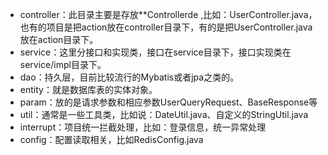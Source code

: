 - controller：此目录主要是存放**Controllerde ,比如：UserController.java，也有的项目是把action放在controller目录下，有的是把UserController.java放在action目录下。 
- service：这里分接口和实现类，接口在service目录下，接口实现类在service/impl目录下。 
- dao：持久层，目前比较流行的Mybatis或者jpa之类的。 
- entity：就是数据库表的实体对象。 
- param：放的是请求参数和相应参数UserQueryRequest、BaseResponse等 
- util：通常是一些工具类，比如说：DateUtil.java、自定义的StringUtil.java 
- interrupt：项目统一拦截处理，比如：登录信息，统一异常处理
- config：配置读取相关，比如RedisConfig.java